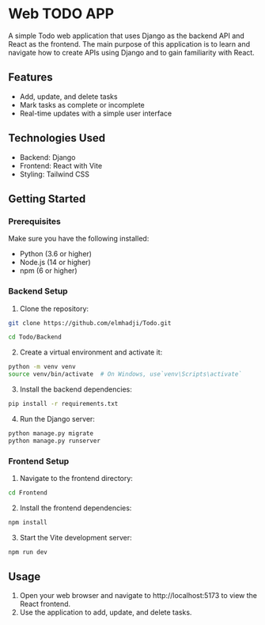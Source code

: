 # Web TODO APP

A simple Todo web application that uses Django as the backend API and React as the frontend. The main purpose of this application is to learn and navigate how to create APIs using Django and to gain familiarity with React.

## Features
- Add, update, and delete tasks
- Mark tasks as complete or incomplete
- Real-time updates with a simple user interface

## Technologies Used

- Backend: Django
- Frontend: React with Vite
- Styling: Tailwind CSS


## Getting Started
### Prerequisites
Make sure you have the following installed:

- Python (3.6 or higher)
- Node.js (14 or higher)
- npm (6 or higher)
### Backend Setup 

1. Clone the repository:

```sh
git clone https://github.com/elmhadji/Todo.git

cd Todo/Backend
```

2. Create a virtual environment and activate it:

```sh
python -m venv venv
source venv/bin/activate  # On Windows, use`venv\Scripts\activate`
```

3. Install the backend dependencies:

```sh
pip install -r requirements.txt
```

4. Run the Django server:

```sh
python manage.py migrate
python manage.py runserver
```

### Frontend Setup

1. Navigate to the frontend directory:

```sh
cd Frontend
```

2. Install the frontend dependencies:

```sh
npm install
```

3. Start the Vite development server:

```sh
npm run dev
```

## Usage
1. Open your web browser and navigate to http://localhost:5173 to view the React frontend.
2. Use the application to add, update, and delete tasks.
